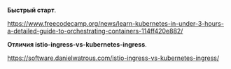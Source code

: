 **Быстрый старт**. 

https://www.freecodecamp.org/news/learn-kubernetes-in-under-3-hours-a-detailed-guide-to-orchestrating-containers-114ff420e882/ 

**Отличия istio-ingress-vs-kubernetes-ingress**.  

https://software.danielwatrous.com/istio-ingress-vs-kubernetes-ingress/
